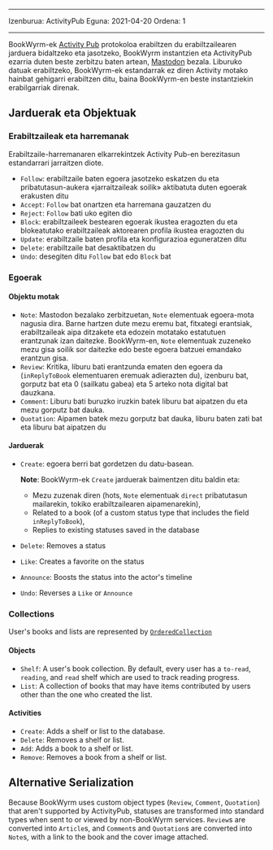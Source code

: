- - -
Izenburua: ActivityPub Eguna: 2021-04-20 Ordena: 1
- - -

BookWyrm-ek [Activity Pub](http://activitypub.rocks/) protokoloa erabiltzen du erabiltzailearen jarduera bidaltzeko eta jasotzeko, BookWyrm instantzien eta ActivityPub ezarria duten beste zerbitzu baten artean, [Mastodon](https://joinmastodon.org/) bezala. Liburuko datuak erabiltzeko, BookWyrm-ek estandarrak ez diren Activity motako hainbat gehigarri erabiltzen ditu, baina BookWyrm-en beste instantziekin erabilgarriak direnak.

## Jarduerak eta Objektuak

### Erabiltzaileak eta harremanak
Erabiltzaile-harremanaren elkarrekintzek Activity Pub-en berezitasun estandarrari jarraitzen diote.

- `Follow`: erabiltzaile baten egoera jasotzeko eskatzen du eta pribatutasun-aukera «jarraitzaileak soilik» aktibatuta duten egoerak erakusten ditu
- `Accept`: `Follow` bat onartzen eta harremana gauzatzen du
- `Reject`: `Follow` bati uko egiten dio
- `Block`: erabiltzaileek bestearen egoerak ikustea eragozten du eta blokeatutako erabiltzaileak aktorearen profila ikustea eragozten du
- `Update`: erabiltzaile baten profila eta konfigurazioa eguneratzen ditu
- `Delete`: erabiltzaile bat desaktibatzen du
- `Undo`: desegiten ditu `Follow` bat edo `Block` bat

### Egoerak
#### Objektu motak

- `Note`: Mastodon bezalako zerbitzuetan, `Note` elementuak egoera-mota nagusia dira. Barne hartzen dute mezu eremu bat, fitxategi erantsiak, erabiltzaileak aipa ditzakete eta edozein motatako estatutuen erantzunak izan daitezke. BookWyrm-en, `Note` elementuak zuzeneko mezu gisa soilik sor daitezke edo beste egoera batzuei emandako erantzun gisa.
- `Review`: Kritika, liburu bati erantzunda ematen den egoera da (`inReplyToBook` elementuaren eremuak adierazten du), izenburu bat, gorputz bat eta 0 (sailkatu gabea) eta 5 arteko nota digital bat dauzkana.
- `Comment`: Liburu bati buruzko iruzkin batek liburu bat aipatzen du eta mezu gorputz bat dauka.
- `Quotation`: Aipamen batek mezu gorputz bat dauka, liburu baten zati bat eta liburu bat aipatzen du


#### Jarduerak

- `Create`: egoera berri bat gordetzen du datu-basean.

   **Note**: BookWyrm-ek `Create` jarduerak baimentzen ditu baldin eta:

   - Mezu zuzenak diren (hots, `Note` elementuak `direct` pribatutasun mailarekin, tokiko erabiltzailearen aipamenarekin),
   - Related to a book (of a custom status type that includes the field `inReplyToBook`),
   - Replies to existing statuses saved in the database
- `Delete`: Removes a status
- `Like`: Creates a favorite on the status
- `Announce`: Boosts the status into the actor's timeline
- `Undo`: Reverses a `Like` or `Announce`

### Collections
User's books and lists are represented by [`OrderedCollection`](https://www.w3.org/TR/activitystreams-vocabulary/#dfn-orderedcollection)

#### Objects

- `Shelf`: A user's book collection. By default, every user has a `to-read`, `reading`, and `read` shelf which are used to track reading progress.
- `List`: A collection of books that may have items contributed by users other than the one who created the list.

#### Activities

- `Create`: Adds a shelf or list to the database.
- `Delete`: Removes a shelf or list.
- `Add`: Adds a book to a shelf or list.
- `Remove`: Removes a book from a shelf or list.


## Alternative Serialization
Because BookWyrm uses custom object types (`Review`, `Comment`, `Quotation`) that aren't supported by ActivityPub, statuses are transformed into standard types when sent to or viewed by non-BookWyrm services. `Review`s are converted into `Article`s, and `Comment`s and `Quotation`s are converted into `Note`s, with a link to the book and the cover image attached.
